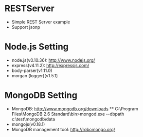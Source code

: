 # RESTServer
* Simple REST Server example
* Support jsonp

# Node.js Setting
* node.js(v0.10.36): http://www.nodejs.org/
* express(v4.11.2): http://expressjs.com/
* body-parser(v1.11.0)
* morgan (logger)(v1.5.1)

# MongoDB Setting
* MongoDB: http://www.mongodb.org/downloads
** C:\Program Files\MongoDB 2.6 Standard\bin>mongod.exe --dbpath c:\test\mongodb\data 
* mongojs(v0.18.1)
* MongoDB management tool: http://robomongo.org/
